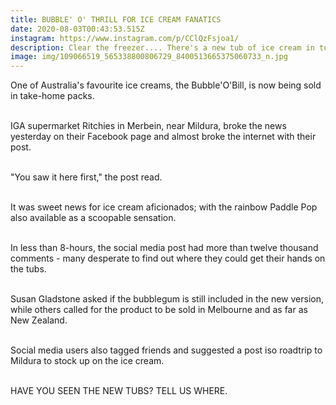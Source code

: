 ```yaml
---
title: BUBBLE' O' THRILL FOR ICE CREAM FANATICS
date: 2020-08-03T00:43:53.515Z
instagram: https://www.instagram.com/p/CClQzFsjoa1/
description: Clear the freezer.... There's a new tub of ice cream in town.
image: img/109066519_565338800806729_8400513665375060733_n.jpg
---
```

One of Australia's favourite ice creams, the Bubble'O'Bill, is now being sold in take-home packs.

\
IGA supermarket Ritchies in Merbein, near Mildura, broke the news yesterday on their Facebook page and almost broke the internet with their post.

\
"You saw it here first," the post read.

\
It was sweet news for ice cream aficionados; with the rainbow Paddle Pop also available as a scoopable sensation.

\
In less than 8-hours, the social media post had more than twelve thousand comments - many desperate to find out where they could get their hands on the tubs.

\
Susan Gladstone asked if the bubblegum is still included in the new version, while others called for the product to be sold in Melbourne and as far as New Zealand.

\
Social media users also tagged friends and suggested a post iso roadtrip to Mildura to stock up on the ice cream.

\
HAVE YOU SEEN THE NEW TUBS? TELL US WHERE.